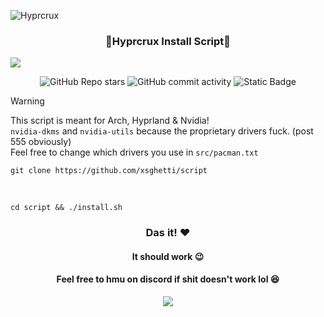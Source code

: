 ![Hyprcrux](https://github.com/xsghetti/dotfiles/assets/150515748/a47a8060-0bdd-45de-8e01-2f907a789b7e)

<h3 align="center">💎Hyprcrux Install Script💎</h3>

<img src="https://raw.githubusercontent.com/catppuccin/catppuccin/main/assets/palette/macchiato.png">

<div align="center">
  
![GitHub Repo stars](https://img.shields.io/github/stars/xsghetti/script?style=for-the-badge&logo=github&color=pink)
![GitHub commit activity](https://img.shields.io/github/commit-activity/t/xsghetti/script?style=for-the-badge&logo=github&color=lightgreen)
![Static Badge](https://img.shields.io/badge/hypr-crux-lightblue?style=for-the-badge)

</div>

    
> [!Warning]
> This script is meant for Arch, Hyprland & Nvidia!<br>
> ```nvidia-dkms``` and ```nvidia-utils``` because the proprietary drivers fuck. (post 555 obviously)<br>
> Feel free to change which drivers you use in ```src/pacman.txt```


    git clone https://github.com/xsghetti/script

<br>

    cd script && ./install.sh



<h3 align="center">Das it! ❤️</h3>

<h4 align="center">It should work 😉</h4>
<h4 align="center">Feel free to hmu on discord if shit doesn't work lol 😆</h4>

<div align="center">
  
![](https://dcbadge.limes.pink/api/shield/146459065432801280)

</div>
